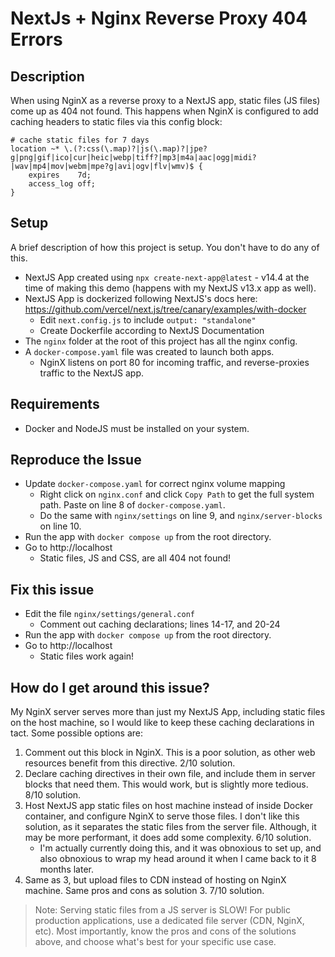 # NextJs + Nginx Reverse Proxy 404 Errors

## Description

When using NginX as a reverse proxy to a NextJS app, static files (JS files) come up as 404 not found. This happens when NginX is configured to add caching headers to static files via this config block:

```config
# cache static files for 7 days
location ~* \.(?:css(\.map)?|js(\.map)?|jpe?g|png|gif|ico|cur|heic|webp|tiff?|mp3|m4a|aac|ogg|midi?|wav|mp4|mov|webm|mpe?g|avi|ogv|flv|wmv)$ {
    expires    7d;
    access_log off;
}
```

## Setup

A brief description of how this project is setup. You don't have to do any of this.

- NextJS App created using `npx create-next-app@latest` - v14.4 at the time of making this demo (happens with my NextJS v13.x app as well).
- NextJS App is dockerized following NextJS's docs here: https://github.com/vercel/next.js/tree/canary/examples/with-docker
  - Edit `next.config.js` to include `output: "standalone"`
  - Create Dockerfile according to NextJS Documentation
- The `nginx` folder at the root of this project has all the nginx config.
- A `docker-compose.yaml` file was created to launch both apps.
  - NginX listens on port 80 for incoming traffic, and reverse-proxies traffic to the NextJS app.

## Requirements

- Docker and NodeJS must be installed on your system.

## Reproduce the Issue

- Update `docker-compose.yaml` for correct nginx volume mapping
  - Right click on `nginx.conf` and click `Copy Path` to get the full system path. Paste on line 8 of `docker-compose.yaml`.
  - Do the same with `nginx/settings` on line 9, and `nginx/server-blocks` on line 10.
- Run the app with `docker compose up` from the root directory.
- Go to http://localhost
  - Static files, JS and CSS, are all 404 not found!

## Fix this issue

- Edit the file `nginx/settings/general.conf`
  - Comment out caching declarations; lines 14-17, and 20-24
- Run the app with `docker compose up` from the root directory.
- Go to http://localhost
  - Static files work again!

## How do I get around this issue?

My NginX server serves more than just my NextJS App, including static files on the host machine, so I would like to keep these caching declarations in tact. Some possible options are:

1. Comment out this block in NginX. This is a poor solution, as other web resources benefit from this directive. 2/10 solution.
2. Declare caching directives in their own file, and include them in server blocks that need them. This would work, but is slightly more tedious. 8/10 solution.
3. Host NextJS app static files on host machine instead of inside Docker container, and configure NginX to serve those files. I don't like this solution, as it separates the static files from the server file. Although, it may be more performant, it does add some complexity. 6/10 solution.
   - I'm actually currently doing this, and it was obnoxious to set up, and also obnoxious to wrap my head around it when I came back to it 8 months later.
4. Same as 3, but upload files to CDN instead of hosting on NginX machine. Same pros and cons as solution 3. 7/10 solution.


> Note: Serving static files from a JS server is SLOW! For public production applications, use a dedicated file server (CDN, NginX, etc). Most importantly, know the pros and cons of the solutions above, and choose what's best for your specific use case.
